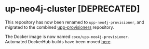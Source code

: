 # up-neo4j-cluster [DEPRECATED]

This repository has now been renamed to `upp-neo4j-provisioner`, and migrated to the combined [upp-provisioners](https://github.com/Financial-Times/upp-provisioners/tree/master/upp-neo4j-provisioner) repository.

The Docker image is now named `coco/upp-neo4j-provisioner`.  
Automated DockerHub builds have been moved [here](https://hub.docker.com/r/coco/upp-neo4j-provisioner/).
